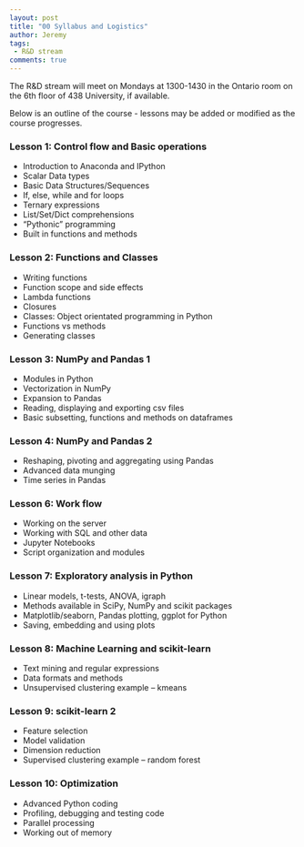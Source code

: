 ```yaml
---
layout: post
title: "00 Syllabus and Logistics"
author: Jeremy
tags:
 - R&D stream
comments: true
---
```

The R&D stream will meet on Mondays at 1300-1430 in the
Ontario room on the 6th floor of 438 University, if available.

Below is an outline of the course - lessons may be added or modified as the course
progresses.




### Lesson 1: Control flow and Basic operations

* Introduction to Anaconda and IPython
*	Scalar Data types
*	Basic Data Structures/Sequences
*	If, else, while and for loops
*	Ternary expressions
*	List/Set/Dict comprehensions
*	“Pythonic” programming
*	Built in functions and methods

### Lesson 2: Functions and Classes

*	Writing functions
*	Function scope and side effects
*	Lambda functions
*	Closures
*	Classes: Object orientated programming in Python
*	Functions vs methods
*	Generating classes

### Lesson 3: NumPy and Pandas 1

*	Modules in Python
*	Vectorization in NumPy
*	Expansion to Pandas
*	Reading, displaying and exporting csv files
*	Basic subsetting, functions and methods on dataframes

### Lesson 4: NumPy and Pandas 2
*	Reshaping, pivoting and aggregating using Pandas
*	Advanced data munging
*	Time series in Pandas

### Lesson 6: Work flow

* Working on the server
*	Working with SQL and other data
*	Jupyter Notebooks
*	Script organization and modules

### Lesson 7: Exploratory analysis in Python

*	Linear models, t-tests, ANOVA, igraph
*	Methods available in SciPy, NumPy and scikit packages
*	Matplotlib/seaborn, Pandas plotting, ggplot for Python
*	Saving, embedding and using plots

### Lesson 8: Machine Learning and scikit-learn

* Text mining and regular expressions
*	Data formats and methods
*	Unsupervised clustering example – kmeans

### Lesson 9: scikit-learn 2

* Feature selection
* Model validation
* Dimension reduction
* Supervised clustering example – random forest


### Lesson 10: Optimization

*	Advanced Python coding
*	Profiling, debugging and testing code
* Parallel processing
* Working out of memory
